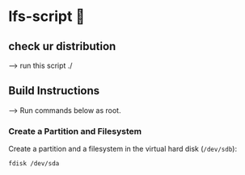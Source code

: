 # lfs-script  🦊

## check ur distribution
--> run this script 
./

## Build Instructions

--> Run commands below as root.

### Create a Partition and Filesystem

Create a partition and a filesystem in the virtual hard disk (`/dev/sdb`):

```sh
fdisk /dev/sda

```




